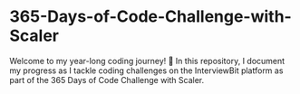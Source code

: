 # 365-Days-of-Code-Challenge-with-Scaler
Welcome to my year-long coding journey! 🚀 In this repository, I document my progress as I tackle coding challenges on the InterviewBit platform as part of the 365 Days of Code Challenge with Scaler.
